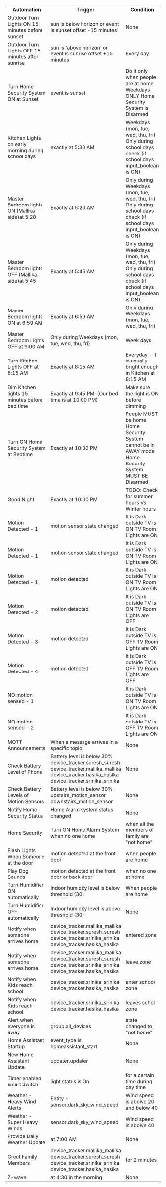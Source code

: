 <table><tr><th>Automation</th><th>Trigger</th><th>Condition</th><th>Action</th><th>Link</th></tr><tr><td>Outdoor Turn Lights ON 15 minutes before sunset</td><td>
 			sun is below horizon or event is sunset       offset -15 minutes
 		</td><td>None</td><td><ul><li>Turn Light(s) ON</li><li>Send an alert</li></ul></td><td>tbd</td></tr><tr><td>Outdoor Turn Lights OFF 15 minutes after sunrise</td><td>
 			sun is 'above horizon' or event is sunrise
       offset +15 minutes
 		</td><td>Every day</td><td>
 			sun is 'above horizon' or event is sunrise
       offset +15 minutes
 		</td><td>tbd</td></tr><tr><td>Turn Home Security System ON at Sunset</td><td>
 			event is sunset
 		</td><td>Do it only when people are at home       Weekdays ONLY       Home Security System is Disarmed</td><td>
 			event is sunset
 		</td><td>tbd</td></tr><tr><td>Kitchen Lights on early morning during school days</td><td>
 			exactly at 5:30 AM
 		</td><td>Weekdays (mon, tue, wed, thu, fri) Only during school days check (if school days input_boolean is ON)</td><td>
 			exactly at 5:30 AM
 		</td><td>tbd</td></tr><tr><td>Master Bedroom lights ON (Mallika side)at 5:20</td><td>
 			Exactly at 5:20 AM
 		</td><td>Only during Weekdays (mon, tue, wed, thu, fri) Only during school days check (if school days input_boolean is ON)</td><td>
 			Exactly at 5:20 AM
 		</td><td>tbd</td></tr><tr><td>Master Bedroom lights OFF (Mallika side)at 5:45</td><td>
 			Exactly at 5:45 AM
 		</td><td>Only during Weekdays (mon, tue, wed, thu, fri) Only during school days check (if school days input_boolean is ON)</td><td>
 			Exactly at 5:45 AM
 		</td><td>tbd</td></tr><tr><td>Master Bedroom lights ON at 6:59 AM</td><td>
 			Exactly at 6:59 AM
 		</td><td>Only during Weekdays (mon, tue, wed, thu, fri)</td><td>
 			Exactly at 6:59 AM
 		</td><td>tbd</td></tr><tr><td>Master Bedroom Lights OFF at 9:00 AM</td><td>
 			Only during Weekdays (mon, tue, wed, thu, fri)
 		</td><td>Week days</td><td>
 			Only during Weekdays (mon, tue, wed, thu, fri)
 		</td><td>tbd</td></tr><tr><td>Turn Kitchen Lights OFF at 8:15 AM</td><td>
 			Exactly at 8:15 AM
 		</td><td>Everyday - it is usually bright enough in Kitchen at 8:15 AM</td><td>
 			Exactly at 8:15 AM
 		</td><td>tbd</td></tr><tr><td>Dim Kitchen lights 15 minutes before bed time</td><td>
 			Exactly at 9:45 PM. (Our bed time is at 10:00 PM)
 		</td><td>Make sure the light is ON before dimming</td><td>
 			Exactly at 9:45 PM. (Our bed time is at 10:00 PM)
 		</td><td>tbd</td></tr><tr><td>Turn ON Home Security System at Bedtime</td><td>
 			Exactly at 10:00 PM
 		</td><td>People MUST be home Home Security System cannot be in AWAY mode Home Security System MUST BE Disarmed</td><td>
 			Exactly at 10:00 PM
 		</td><td>tbd</td></tr><tr><td>Good Night</td><td>
 			Exactly at 10:00 PM
 		</td><td>TODO: Check for summer hours Vs Winter hours</td><td>
 			Exactly at 10:00 PM
 		</td><td>tbd</td></tr><tr><td>Motion Detected - 1</td><td>
 			motion sensor state changed
 		</td><td>It is Dark outside TV is ON TV Room Lights are ON</td><td>
 			motion sensor state changed
 		</td><td>tbd</td></tr><tr><td>Motion Detected - 1</td><td>
 			motion sensor state changed
 		</td><td>It is Dark outside TV is ON TV Room Lights are ON</td><td>
 			motion sensor state changed
 		</td><td>tbd</td></tr><tr><td>Motion Detected - 1</td><td>
 			motion detected
 		</td><td>It is Dark outside TV is ON TV Room Lights are ON</td><td>
 			motion detected
 		</td><td>tbd</td></tr><tr><td>Motion Detected - 2</td><td>
 			motion detected
 		</td><td>It is Dark outside TV is ON TV Room Lights are OFF</td><td>
 			motion detected
 		</td><td>tbd</td></tr><tr><td>Motion Detected - 3</td><td>
 			motion detected
 		</td><td>It is Dark outside TV is OFF TV Room Lights are ON</td><td>
 			motion detected
 		</td><td>tbd</td></tr><tr><td>Motion Detected - 4</td><td>
 			motion detected
 		</td><td>It is Dark outside TV is OFF TV Room Lights are OFF</td><td>
 			motion detected
 		</td><td>tbd</td></tr><tr><td>NO motion sensed - 1</td><td></td><td>It is Dark outside TV is ON TV Room Lights are ON</td><td></td><td>tbd</td></tr><tr><td>NO motion sensed - 2</td><td></td><td>It is Dark outside TV is OFF TV Room Lights are ON</td><td></td><td>tbd</td></tr><tr><td>MQTT Announcements</td><td>
 			When a message arrives in a specific topic
 		</td><td>None</td><td>
 			When a message arrives in a specific topic
 		</td><td>tbd</td></tr><tr><td>Check Battery Level of Phone</td><td>
 			Battery level is below 30% device_tracker.suresh_suresh device_tracker.mallika_mallika device_tracker.hasika_hasika device_tracker.srinika_srinika
 		</td><td>None</td><td>
 			Battery level is below 30% device_tracker.suresh_suresh device_tracker.mallika_mallika device_tracker.hasika_hasika device_tracker.srinika_srinika
 		</td><td>tbd</td></tr><tr><td>Check Battery Levels of Motion Sensors</td><td>
 			Battery level is below 30% upstairs_motion_sensor downstairs_motion_sensor
 		</td><td>None</td><td>
 			Battery level is below 30% upstairs_motion_sensor downstairs_motion_sensor
 		</td><td>tbd</td></tr><tr><td>Notify Home Security Status</td><td>
 			Home Alarm system status changed
 		</td><td>None</td><td>
 			Home Alarm system status changed
 		</td><td>tbd</td></tr><tr><td>Home Security</td><td>
 			Turn ON Home Alarm System when no one home
 		</td><td>when all the members of family are "not home"</td><td>
 			Turn ON Home Alarm System when no one home
 		</td><td>tbd</td></tr><tr><td>Flash Lights When Someone at the door</td><td>
 			motion detected at the front door
 		</td><td>when people are home</td><td>
 			motion detected at the front door
 		</td><td>tbd</td></tr><tr><td>Play Dog Sounds</td><td>
 			motion detected at the front door or back door
 		</td><td>when no one at home</td><td>
 			motion detected at the front door or back door
 		</td><td>tbd</td></tr><tr><td>Turn Humidifier ON automatically</td><td>
 			Indoor humidity level is below threshold (30)
 		</td><td>When people are home</td><td>
 			Indoor humidity level is below threshold (30)
 		</td><td>tbd</td></tr><tr><td>Turn Humidifier OFF automatically</td><td>
 			Indoor humidity level is above threshold (30)
 		</td><td>None</td><td>
 			Indoor humidity level is above threshold (30)
 		</td><td>tbd</td></tr><tr><td>Notify when someone arrives home</td><td>
 			device_tracker.mallika_mallika device_tracker.suresh_suresh device_tracker.srinika_srinika device_tracker.hasika_hasika
 		</td><td>entered zone</td><td>
 			device_tracker.mallika_mallika device_tracker.suresh_suresh device_tracker.srinika_srinika device_tracker.hasika_hasika
 		</td><td>tbd</td></tr><tr><td>Notify when someone arrives home</td><td>
 			device_tracker.mallika_mallika device_tracker.suresh_suresh device_tracker.srinika_srinika device_tracker.hasika_hasika
 		</td><td>leave zone</td><td>
 			device_tracker.mallika_mallika device_tracker.suresh_suresh device_tracker.srinika_srinika device_tracker.hasika_hasika
 		</td><td>tbd</td></tr><tr><td>Notify when Kids reach school</td><td>
 			device_tracker.srinika_srinika device_tracker.hasika_hasika
 		</td><td>enter school zone</td><td>
 			device_tracker.srinika_srinika device_tracker.hasika_hasika
 		</td><td>tbd</td></tr><tr><td>Notify when Kids reach school</td><td>
 			device_tracker.srinika_srinika device_tracker.hasika_hasika
 		</td><td>leaves schol zone</td><td>
 			device_tracker.srinika_srinika device_tracker.hasika_hasika
 		</td><td>tbd</td></tr><tr><td>Alert when everyone is away</td><td>
 			group.all_devices
 		</td><td>state changed to "not home"</td><td>
 			group.all_devices
 		</td><td>tbd</td></tr><tr><td>Home Assistant Startup</td><td>
 			event_type is homeassistant_start
 		</td><td>None</td><td>
 			event_type is homeassistant_start
 		</td><td>tbd</td></tr><tr><td>New Home Assistant Update</td><td>
 			updater.updater
 		</td><td>None</td><td>
 			updater.updater
 		</td><td>tbd</td></tr><tr><td>Timer enabled smart Switch</td><td>
 			light status is On
 		</td><td>for a certain time during day time</td><td>
 			light status is On
 		</td><td>tbd</td></tr><tr><td>Weather - Heavy Wind Alerts</td><td>
 			Entity - sensor.dark_sky_wind_speed
 		</td><td>Wind speed is aboive 20 and below 40</td><td>
 			Entity - sensor.dark_sky_wind_speed
 		</td><td>tbd</td></tr><tr><td>Weather - Super Heavy Winds</td><td>
 			sensor.dark_sky_wind_speed
 		</td><td>Wind speed is aboive 40</td><td>
 			sensor.dark_sky_wind_speed
 		</td><td>tbd</td></tr><tr><td>Provide Daily Weather Update</td><td>
 			at 7:00 AM
 		</td><td>None</td><td>
 			at 7:00 AM
 		</td><td>tbd</td></tr><tr><td>Greet Family Members</td><td>
         device_tracker.mallika_mallika
         device_tracker.suresh_suresh
         device_tracker.srinika_srinika
         device_tracker.hasika_hasika
 		</td><td>for 2 minutes</td><td>
         device_tracker.mallika_mallika
         device_tracker.suresh_suresh
         device_tracker.srinika_srinika
         device_tracker.hasika_hasika
 		</td><td>tbd</td></tr><tr><td>Z-wave</td><td>
 			at 4:30 in the morning
 		</td><td>None</td><td>
 			at 4:30 in the morning
 		</td><td>tbd</td></tr></table>
